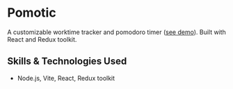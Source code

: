 # Pomotic
A customizable worktime tracker and pomodoro timer ([see demo](https://pomotic.netlify.app/)). Built with React and Redux toolkit.

## Skills & Technologies Used

- Node.js, Vite, React, Redux toolkit
